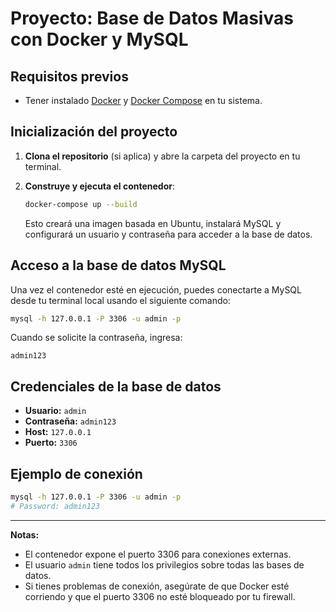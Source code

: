 # Proyecto: Base de Datos Masivas con Docker y MySQL

## Requisitos previos

- Tener instalado [Docker](https://docs.docker.com/get-docker/) y [Docker Compose](https://docs.docker.com/compose/install/) en tu sistema.

## Inicialización del proyecto

1. **Clona el repositorio** (si aplica) y abre la carpeta del proyecto en tu terminal.

2. **Construye y ejecuta el contenedor**:

   ```sh
   docker-compose up --build
   ```

   Esto creará una imagen basada en Ubuntu, instalará MySQL y configurará un usuario y contraseña para acceder a la base de datos.

## Acceso a la base de datos MySQL

Una vez el contenedor esté en ejecución, puedes conectarte a MySQL desde tu terminal local usando el siguiente comando:

```sh
mysql -h 127.0.0.1 -P 3306 -u admin -p
```

Cuando se solicite la contraseña, ingresa:

```
admin123
```

## Credenciales de la base de datos

- **Usuario:** `admin`
- **Contraseña:** `admin123`
- **Host:** `127.0.0.1`
- **Puerto:** `3306`

## Ejemplo de conexión

```sh
mysql -h 127.0.0.1 -P 3306 -u admin -p
# Password: admin123
```

---

**Notas:**
- El contenedor expone el puerto 3306 para conexiones externas.
- El usuario `admin` tiene todos los privilegios sobre todas las bases de datos.
- Si tienes problemas de conexión, asegúrate de que Docker esté corriendo y que el puerto 3306 no esté bloqueado por tu firewall.

